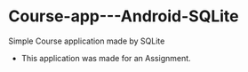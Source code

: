 # Course-app---Android-SQLite
Simple Course application made by SQLite

* This application was made for an Assignment.

